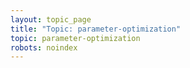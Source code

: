 ```yaml
---
layout: topic_page
title: "Topic: parameter-optimization"
topic: parameter-optimization
robots: noindex
---
```

